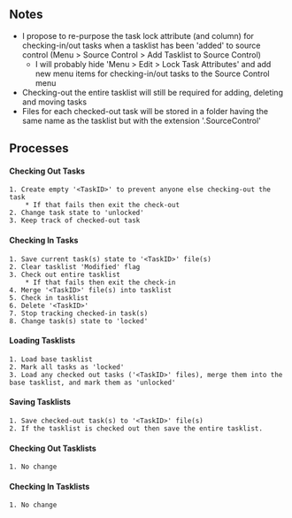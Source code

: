 ## Notes ##

* I propose to re-purpose the task lock attribute (and column) for checking-in/out tasks when a tasklist has been 'added' to source control (Menu > Source Control > Add Tasklist to Source Control)
	* I will probably hide 'Menu > Edit > Lock Task Attributes'	and add new menu items for checking-in/out tasks to the Source Control menu
* Checking-out the entire tasklist will still be required for adding, deleting and moving tasks
* Files for each checked-out task will be stored in a folder having the same name as the tasklist but with the extension '.SourceControl'




## Processes ##

#### Checking Out Tasks ####
	1. Create empty '<TaskID>' to prevent anyone else checking-out the task
		* If that fails then exit the check-out 
	2. Change task state to 'unlocked'
	3. Keep track of checked-out task

#### Checking In Tasks ####
	1. Save current task(s) state to '<TaskID>' file(s)
	2. Clear tasklist 'Modified' flag
	3. Check out entire tasklist
		* If that fails then exit the check-in
	4. Merge '<TaskID>' file(s) into tasklist 
	5. Check in tasklist
	6. Delete '<TaskID>'
	7. Stop tracking checked-in task(s)
	8. Change task(s) state to 'locked'

#### Loading Tasklists ####
	1. Load base tasklist 
	2. Mark all tasks as 'locked'
	3. Load any checked out tasks ('<TaskID>' files), merge them into the base tasklist, and mark them as 'unlocked'

#### Saving Tasklists ####
	1. Save checked-out task(s) to '<TaskID>' file(s)
	2. If the tasklist is checked out then save the entire tasklist.

#### Checking Out Tasklists ####
	1. No change

#### Checking In Tasklists ####
	1. No change





